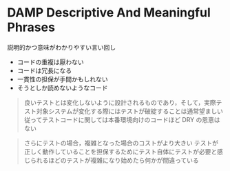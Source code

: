 # DAMP Descriptive And Meaningful Phrases

説明的かつ意味がわかりやすい言い回し

*   コードの重複は厭わない
*   コードは冗長になる
*   一貫性の担保が手間かもしれない
*   そうとしか読めないようなコード

> 良いテストとは変化しないように設計されるものであり，そして，実際テスト対象システムが変化する際にはテストが破綻することは通常望ましい
> 従ってテストコードに関しては本番環境向けのコードほど DRY の恩恵はない

> さらにテストの場合，複雑となった場合のコストがより大きい
> テストが正しく動作していることを担保するためにテスト自体にテストが必要と感じられるほどのテストが複雑になり始めたら何かが間違っている
